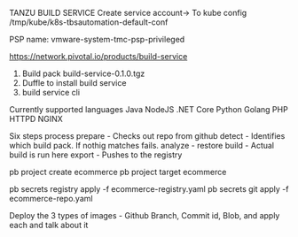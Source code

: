 
TANZU BUILD SERVICE
Create service account-> To kube config
/tmp/kube/k8s-tbsautomation-default-conf

PSP name: vmware-system-tmc-psp-privileged


https://network.pivotal.io/products/build-service
1. Build pack build-service-0.1.0.tgz 
2. Duffle to install build service
3. build service cli 

Currently supported languages 
Java
NodeJS
.NET Core 
Python
Golang
PHP
HTTPD
NGINX

Six steps process
prepare - Checks out repo from github
detect  - Identifies which build pack. If nothig matches fails.
analyze - 
restore
build - Actual build is run here
export - Pushes to the registry


pb project create ecommerce
pb project target ecommerce

pb secrets registry apply -f ecommerce-registry.yaml
pb secrets git apply -f  ecommerce-repo.yaml

Deploy the 3 types of images - Github Branch, Commit id, Blob, and apply each and talk about it